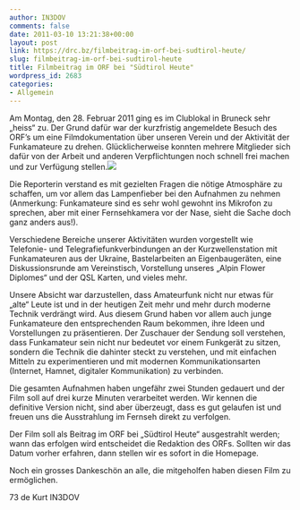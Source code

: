 ```yaml
---
author: IN3DOV
comments: false
date: 2011-03-10 13:21:38+00:00
layout: post
link: https://drc.bz/filmbeitrag-im-orf-bei-sudtirol-heute/
slug: filmbeitrag-im-orf-bei-sudtirol-heute
title: Filmbeitrag im ORF bei "Südtirol Heute"
wordpress_id: 2683
categories:
- Allgemein
---
```


Am Montag, den 28. Februar 2011 ging es im Clublokal in Bruneck sehr „heiss“ zu. Der Grund dafür war der kurzfristig angemeldete Besuch des ORF’s um eine Filmdokumentation über unseren Verein und der Aktivität der Funkamateure zu drehen. Glücklicherweise konnten mehrere Mitglieder sich dafür von der Arbeit und anderen Verpflichtungen noch schnell frei machen und zur Verfügung stellen.[![](https://drc.bz/wp-content/uploads/2011/03/orf.jpg)](https://drc.bz/wp-content/uploads/2011/03/orf.jpg)

Die Reporterin verstand es mit gezielten Fragen die nötige Atmosphäre zu schaffen, um vor allem das Lampenfieber bei den Aufnahmen zu nehmen (Anmerkung: Funkamateure sind es sehr wohl gewohnt ins Mikrofon zu sprechen, aber mit einer Fernsehkamera vor der Nase, sieht die Sache doch ganz anders aus!).

Verschiedene Bereiche unserer Aktivitäten wurden vorgestellt wie Telefonie- und Telegrafiefunkverbindungen an der Kurzwellenstation mit Funkamateuren aus der Ukraine, Bastelarbeiten an Eigenbaugeräten, eine Diskussionsrunde am Vereinstisch, Vorstellung unseres „Alpin Flower Diplomes“ und der QSL Karten, und vieles mehr.

Unsere Absicht war darzustellen, dass Amateurfunk nicht nur etwas für „alte“ Leute ist und in der heutigen Zeit mehr und mehr durch moderne Technik verdrängt wird. Aus diesem Grund haben vor allem auch junge Funkamateure den entsprechenden Raum bekommen, ihre Ideen und Vorstellungen zu präsentieren. Der Zuschauer der Sendung soll verstehen, dass Funkamateur sein nicht nur bedeutet vor einem Funkgerät zu sitzen, sondern die Technik die dahinter steckt zu verstehen, und mit einfachen Mitteln zu experimentieren und mit modernen Kommunikationsarten (Internet, Hamnet, digitaler Kommunikation) zu verbinden.

Die gesamten Aufnahmen haben ungefähr zwei Stunden gedauert und der Film soll auf drei kurze Minuten verarbeitet werden. Wir kennen die definitive Version nicht, sind aber überzeugt, dass es gut gelaufen ist und freuen uns die Ausstrahlung im Fernseh direkt zu verfolgen.

Der Film soll als Beitrag im ORF bei „Südtirol Heute“ ausgestrahlt werden; wann das erfolgen wird entscheidet die Redaktion des ORFs. Sollten wir das Datum vorher erfahren, dann stellen wir es sofort in die Homepage.

Noch ein grosses Dankeschön an alle, die mitgeholfen haben diesen Film zu ermöglichen.

73 de Kurt IN3DOV
